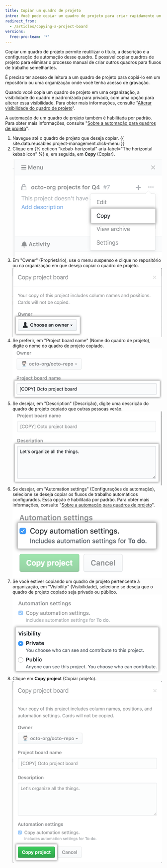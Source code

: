 ```yaml
---
title: Copiar um quadro de projeto
intro: Você pode copiar um quadro de projeto para criar rapidamente um projeto. A cópia frequentemente usada ou altamente personalizada dos quadros de projeto ajuda a padronizar seu fluxo de trabalho.
redirect_from:
  - /articles/copying-a-project-board
versions:
  free-pro-team: '*'
---
```


Copiar um quadro de projeto permite reutilizar o título, a descrição e a configuração de automação desse quadro. É possível copiar quadros de projeto para eliminar o processo manual de criar outros quadros para fluxos de trabalho semelhantes.

É preciso ter acesso de leitura a um quadro de projeto para copiá-lo em um repositório ou uma organização onde você tenha acesso de gravação.

Quando você copia um quadro de projeto em uma organização, a visibilidade do quadro é padronizada para privada, com uma opção para alterar essa visibilidade. Para obter mais informações, consulte "[Alterar visibilidade do quadro de projeto](/articles/changing-project-board-visibility/)".

A automação de um quadro de projeto também é habilitada por padrão. Para obter mais informações, consulte "[Sobre a automação para quadros de projeto](/articles/about-automation-for-project-boards/)".

1. Navegue até o quadro de projeto que deseja copiar.
{{ site.data.reusables.project-management.click-menu }}
3. Clique em {% octicon "kebab-horizontal" aria-label="The horizontal kebab icon" %} e, em seguida, em **Copy** (Copiar). ![Opção de cópia no menu suspenso da barra lateral do quadro de projeto](/assets/images/help/projects/project-board-copy-setting.png)
4. Em "Owner" (Proprietário), use o menu suspenso e clique no repositório ou na organização em que deseja copiar o quadro de projeto. ![Selecionar proprietário do quadro de projeto copiado no menu suspenso](/assets/images/help/projects/copied-project-board-owner.png)
5. Se preferir, em "Project board name" (Nome do quadro de projeto), digite o nome do quadro de projeto copiado. ![Campo para digitar um nome para o quadro de projeto copiado](/assets/images/help/projects/copied-project-board-name.png)
6. Se desejar, em "Description" (Descrição), digite uma descrição do quadro de projeto copiado que outras pessoas verão. ![Campo para digitar uma descrição para o quadro de projeto copiado](/assets/images/help/projects/copied-project-board-description.png)
7. Se desejar, em "Automation settings" (Configurações de automação), selecione se deseja copiar os fluxos de trabalho automáticos configurados. Essa opção é habilitada por padrão. Para obter mais informações, consulte "[Sobre a automação para quadros de projeto](/articles/about-automation-for-project-boards/)". ![Configurações de seleção de automação para o quadro de projeto copiado](/assets/images/help/projects/copied-project-board-automation-settings.png)
8. Se você estiver copiando um quadro de projeto pertencente à organização, em "Visibility" (Visibilidade), selecione se deseja que o quadro de projeto copiado seja privado ou público. ![Configurações de seleção de visibilidade para o quadro de projeto copiado](/assets/images/help/projects/copied-project-board-visibility-settings.png)
9. Clique em **Copy project** (Copiar projeto). ![Botão Confirm Copy (Confirmar cópia)](/assets/images/help/projects/confirm-copy-project-board.png)
